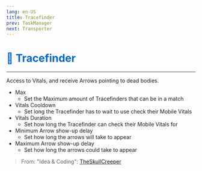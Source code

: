 ```yaml
---
lang: en-US
title: Tracefinder
prev: TaskManager
next: Transporter
---
```


# <font color="#0066cc">👣 <b>Tracefinder</b></font> <Badge text="Basic" type="tip" vertical="middle"/>
---

Access to Vitals, and receive Arrows pointing to dead bodies.
* Max
  * Set the Maximum amount of Tracefinders that can be in a match
* Vitals Cooldown
  * Set long the Tracefinder has to wait to use check their Mobile Vitals
* Vitals Duration
  * Set how long the Tracefinder can check their Mobile Vitals for
* Minimum Arrow show-up delay
  * Set how long the arrows will take to appear
* Maximum Arrow show-up delay
  * Set how long the arrows could take to appear
  
> From: "Idea & Coding": [TheSkullCreeper](https://github.com/Loonie-Toons) 
